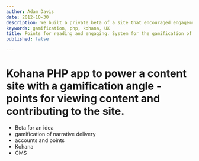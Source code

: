 ```yaml
---
author: Adam Davis
date: 2012-10-30
description: We built a private beta of a site that encouraged engagement with the site and other users using gamification.
keywords: gamification, php, kohana, UX
title: Points for reading and engaging. System for the gamification of site content consumption. 
published: false

---
```


Kohana PHP app to power a content site with a gamification angle - points for viewing content and contributing to the site. 
================================================

- Beta for an idea
- gamification of narrative delivery
- accounts and points
- Kohana
- CMS